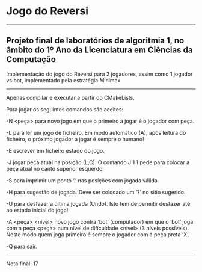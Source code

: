 # Jogo do Reversi
----
## Projeto final de laboratórios de algoritmia 1, no âmbito do 1º Ano da Licenciatura em Ciências da Computação

Implementação do jogo do Reversi para 2 jogadores,
assim como 1 jogador vs bot, implementado pela estratégia Minimax

----
Apenas compilar e executar a partir do CMakeLists.


Para jogar os seguintes comandos são aceites:


-N <peça> para novo jogo em que o primeiro a jogar é o jogador com peça. 

-L <ficheiro> para ler um jogo de ficheiro. Em modo automático (A), após leitura do ficheiro, o próximo jogador a jogar é sempre o humano!
  
-E <ficheiro> escrever em ficheiro estado do jogo.
  
-J <L> <C> jogar peça atual na posição (L,C). O comando J 1 1 pede para colocar a peça atual no canto superior esquerdo!
  
-S para imprimir um ponto ‘.’ nas posições com jogada válida.

-H para sugestão de jogada. Deve ser colocado um ‘?’ no sitio sugerido.

-U para desfazer a última jogada (Undo). Isto tem de permitir desfazer até ao estado inicial do jogo!

-A <peça> <nível> novo jogo contra ‘bot’ (computador) em que o ‘bot’ joga com a peça <peça> num nível de dificuldade <nível> (3 níveis possíveis). Neste modo quem joga primeiro é sempre o jogador com a peça preta ‘X’.

-Q para sair.


---
Nota final: 17
